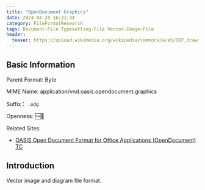 ```yaml
---
title: "OpenDocument Graphics"
date: 2024-04-28 16:31:34
category: FileFormatResearch
tags: Document-File Typesetting-File Vector-Image-File
header:
  teaser: https://upload.wikimedia.org/wikipedia/commons/a/a5/ODF_drawing_48x48.png
---
```


## Basic Information

Parent Format: Byte

MIME Name: application/vnd.oasis.opendocument.graphics

Suffix： `.odg`

Openness: 🆓📖

Related Sites:

* [OASIS Open Document Format for Office Applications (OpenDocument) TC](https://groups.oasis-open.org/communities/tc-community-home2?CommunityKey=4bf06d41-79ad-4c58-9e8e-018dc7d05da8)

## Introduction

Vector image and diagram file format.
